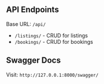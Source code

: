 ## API Endpoints

Base URL: `/api/`

- `/listings/` - CRUD for listings
- `/bookings/` - CRUD for bookings

## Swagger Docs

Visit: `http://127.0.0.1:8000/swagger/`
